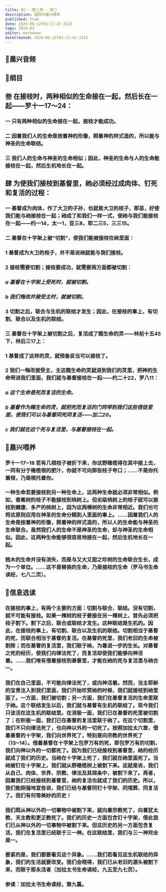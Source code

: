 ```yaml
---
title: 02---第二周 · 周二
description: 国殇节晨兴喂养
published: true
date: 2024-06-12T03:17:47.313Z
tags: 2024-03
editor: markdown
dateCreated: 2024-06-12T03:17:47.313Z
---
```


## 🎵晨兴音频

## 📖纲目

## 叁    在接枝时，两种相似的生命接在一起，然后长在一起——罗十一17～24：

### 一    只有两种相似的生命接在一起，接枝才能成功。

### 二    因着我们人的生命是按着神的形像，照着神的样式造的，所以能与神圣的生命联结。

### 三    我们人的生命与神圣的生命相似；因此，神圣的生命与人的生命能接枝在一起，然后生机地长在一起。

## 肆    为使我们接枝到基督里，祂必须经过成肉体、钉死和复活的过程：

### 一    基督成为肉体，作了大卫的子孙，也就是大卫的枝子，那苗，好使我们能与祂接枝在一起；祂成了和我们一样一式，使祂与我们能接枝在一起——约一14，太一1，亚三8，耶二三5，三三15。

### 二    基督在十字架上被“切割”，使我们能被接枝在祂里面：

### 1    基督成为大卫的枝子，并不是说祂就能与我们接枝。

### 2    接枝需要切割；接枝要成功，就需要两方面都被切割：

### *a    基督在十字架上受死时，就被切割。*

### *b    我们悔改并接受主时，就被切割。*

### 3    切割之后，联合与生机的联结才发生；因此，在接枝的事上，有切割、联合以及生机的联结。

### 三    基督在十字架上被切割之后，复活成了赐生命的灵——林前十五45下，林后三17上：

### 1    基督成了这样的灵，就预备妥当可以接枝了。

### 2    我们一悔改接受主，主这赐生命的灵就进到我们的灵里，把神的生命带进我们里面，我们就与基督接枝在一起——约二十22，罗八11：

### *a    这个生命是死而复活的生命。*

### *b    基督作为赐生命的灵，就把死而复活的门窍带到我们这些信徒里面，使我们可以与基督同死同复活——加二20。*

### *c    我们就在这个死与复活里，与基督接枝在一起。*

## 📖晨兴喂养

### 罗十一17~18    若有几根枝子被折下来，你这野橄榄得在其中接上去，一同有分于橄榄根的肥汁，你就不可向那些枝子夸口；……不是你托着根，乃是根托着你。

### 一种生命若要接枝到另一种生命上，这两种生命就必须非常相似。例如，香蕉树的枝子不能接枝到桃树上。但劣级桃树上的枝子就可以接枝到健康、多产的桃树上，因为这两棵树的生命非常相近。我们也可将这原则应用在神圣的生命分赐到人里面的事上。……因着我们人的生命是按着神的形像，照着神的样式造的，所以人的生命能与神圣的生命联合。虽然我们人的生命不是神圣的生命，却与神圣的生命相似。因此，这两种生命能够很容易地接在一起，然后生机地长在一起。

### 贱木的生命并没有消失，而是与又大又甜之珍树的生命联合生长，成为一个单位。……这不是替换的生命，乃是接枝的生命（罗马书生命读经，七八二页）。

## 📖信息选读

### 在接枝的事上，有两个主要的方面：切割与联合、联结。没有切割，就不可能有接枝。如果一棵树的枝子要接在另一棵树上，首先必须把枝子割下。割下之后，联合或联结才发生。这种联结是生机的。因此，在接枝的事上，有切割、联合以及生机的联结。切割相当于基督的死，而联合相当于基督的复活。在基督的死里，我们老旧的生命被割除；而在基督的复活里，我们联于祂，为着进一步的生长。对基督之死的经历，使我们向律法死了，而复活却使我们能够向神活着。……我们唯有借着接枝到基督里，才能在祂的死与复活里与祂合一。

### 我们在自己里面，不可能向律法死了，或向神活着。然而，当主耶稣的宝贵注入到我们里面，我们开始珍赏祂的时候，我们就接枝到祂里面了。一方面，我们被切割；另一方面，我们在基督复活的生命里联于祂。这个联结发生以后，我们就与基督有生机的联结了。现今我们只该活在这生机的联结里。在消极一面，我们已在基督的死里被切割了；在积极一面，我们已在基督的复活里联于祂了。在这个切割里，我们不只向律法死了，也向神以外的一切死了。按照加拉太六章，借着基督的十字架，我们向世界死了，特别是向宗教的世界死了（13~14）。借着基督在十字架上包罗万有的死，那包罗万有的切割，我们向神以外的一切都死了。因为我们已经接枝到基督里，祂的经历就成了我们的历史。当祂在十字架上死了，我们就在祂里面死了。当祂被钉在十字架上，我们就从野橄榄树上被割下来。这就是说，我们从自己、肉体、世界、宗教、律法及其规条中，被割下来了。再者，因着我们已经接枝到基督里，祂的复活也就成了我们的历史。所以，我们能刚强地宣告说，我们已经与基督同钉十字架、同埋葬、同复活了。我们有何等美妙的历史！

### 我们既从神以外的一切事物中被割下来，就向着宗教死了，向着犹太教、天主教和更正教死了。我们的历史一方面包含钉十字架，借此我们已从神以外的一切事物中被割下来。但这历史的另一方面包含复活，我们在复活里已经联于三一神。在这联结里，我们与三一神完全是一。

### 要紧的是，我们都要看见这个异象。……我们若看见这生机联结的异象，我们的生活就要改变。我们会晓得，我们已从老旧的源头被割下来，而联于那永活者（加拉太书生命读经，九五至九七页）。

### 参读：加拉太书生命读经，第九篇。
<!-- Google tag (gtag.js) -->
<script async src="https://www.googletagmanager.com/gtag/js?id=G-1P8709Z16T"></script>
<script>
  window.dataLayer = window.dataLayer || [];
  function gtag(){dataLayer.push(arguments);}
  gtag('js', new Date());

  gtag('config', 'G-1P8709Z16T');
</script>